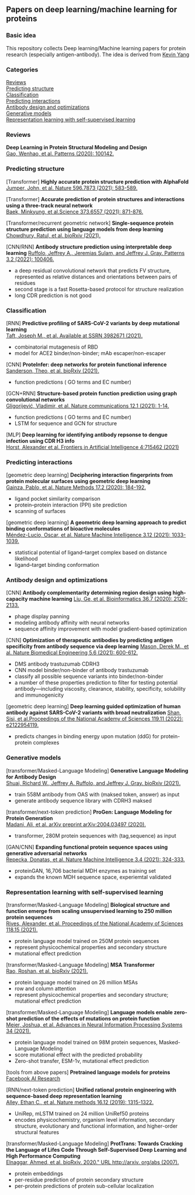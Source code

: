 ## Papers on deep learning/machine learning for proteins

### Basic idea

This repository collects Deep learning/Machine learning papers for protein research (especially antigen-antibody). The idea is derived from [Kevin Yang](https://github.com/yangkky/Machine-learning-for-proteins)

### Categories

[Reviews](#reviews)   
[Predicting structure](#predicting-structure)   
[Classification](#classification-and-annotation)    
[Predicting interactions](#predicting-interactions)   
[Antibody design and optimizations](#antibody-design-and-optimizations)  
[Generative models](#generative-models)   
[Representation learning with self-supervised learning](#representation-learning-with-self-supervised-learning)    

### Reviews

**Deep Learning in Protein Structural Modeling and Design**     
[Gao, Wenhao, et al. Patterns (2020): 100142.](https://doi.org/10.1016/j.patter.2020.100142)

### Predicting structure
[Transformer]
**Highly accurate protein structure prediction with AlphaFold**   
[Jumper, John, et al. Nature 596.7873 (2021): 583-589.](https://doi.org/10.1038/s41586-021-03819-2)

[Transformer]
**Accurate prediction of protein structures and interactions using a three-track neural network**   
[Baek, Minkyung, et al.Science 373.6557 (2021): 871-876.](https://doi.org/10.1126/science.abj8754)

[Transformer/recurrent geometric network]
**Single-sequence protein structure prediction using language models from deep learning**
[Chowdhury, Ratul, et al. bioRxiv (2021).](https://doi.org/10.1101/2021.08.02.454840)

[CNN/RNN]
**Antibody structure prediction using interpretable deep learning**
[Ruffolo, Jeffrey A., Jeremias Sulam, and Jeffrey J. Gray. Patterns 3.2 (2022): 100406.](https://doi.org/10.1016/j.patter.2021.100406)
- a deep residual convolutional network that predicts FV structure, represented as relative distances and orientations between pairs of residues
- second stage is a fast Rosetta-based protocol for structure realization
- long CDR prediction is not good

### Classification
[RNN]
**Predictive profiling of SARS-CoV-2 variants by deep mutational learning**   
[Taft, Joseph M., et al. Available at SSRN 3982671 (2021).](https://doi.org/10.1101/2021.12.07.471580)   
- combinatorial mutagenesis of RBD
- model for ACE2 binder/non-binder; mAb escaper/non-escaper

[CNN]
**ProteInfer: deep networks for protein functional inference**   
[Sanderson, Theo, et al. bioRxiv (2021).](https://doi.org/10.1101/2021.09.20.461077)   
- function predictions ( GO terms and EC number)

[GCN+RNN]
**Structure-based protein function prediction using graph convolutional networks**   
[Gligorijević, Vladimir, et al. Nature communications 12.1 (2021): 1-14.](https://doi.org/10.1038/s41467-021-23303-9)   
- function predictions ( GO terms and EC number)
- LSTM for sequence and GCN for structure

[MLP]
**Deep learning for identifying antibody repsonse to dengue infection using CDR H3 info**   
[Horst, Alexander et al. Frontiers in Artificial Intelligence 4:715462 (2021)](https://doi.org/10.3389/frai.2021.715462)

### Predicting interactions
[geometric deep learning]
**Deciphering interaction fingerprints from protein molecular surfaces using geometric deep learning**   
[Gainza, Pablo, et al. Nature Methods 17.2 (2020): 184-192.](https://doi.org/10.1038/s41592-019-0666-6)   
- ligand pocket similarity comparison
- protein–protein interaction (PPI) site prediction
- scanning of surfaces

[geometric deep learning]
**A geometric deep learning approach to predict binding conformations of bioactive molecules**   
[Méndez-Lucio, Oscar, et al. Nature Machine Intelligence 3.12 (2021): 1033-1039.](https://doi.org/10.1038/s42256-021-00409-9)   
- statistical potential of ligand–target complex based on distance likelihood
- ligand–target binding conformation

### Antibody design and optimizations
[CNN]
**Antibody complementarity determining region design using high-capacity machine learning**
[Liu, Ge, et al. Bioinformatics 36.7 (2020): 2126-2133.](https://doi.org/10.1093/bioinformatics/btz895)
- phage display panning
- modeling antibody affinity with neural networks 
- sequence affinity improvement with model gradient-based optimization

[CNN]
**Optimization of therapeutic antibodies by predicting antigen specificity from antibody sequence via deep learning**
[Mason, Derek M., et al. Nature Biomedical Engineering 5.6 (2021): 600-612.](https://doi.org/10.1038/s41551-021-00699-9)
- DMS antibody trastuzumab CDRH3
- CNN model binder/non-binder of antibody trastuzumab
- classify all possible sequence variants into binder/non-binder
- a number of these properties prediction to filter for testing potential antibody—including viscosity, clearance, stability, specificity, solubility and immunogenicity

[geometric deep learning]
**Deep learning guided optimization of human antibody against SARS-CoV-2 variants with broad neutralization**
[Shan, Sisi, et al.Proceedings of the National Academy of Sciences 119.11 (2022): e2122954119.](https://doi.org/10.1073/pnas.2122954119)
- predicts changes in binding energy upon mutation (ddG) for protein-protein complexes

### Generative models
[transformer/Masked-Language Modeling]
**Generative Language Modeling for Antibody Design**   
[Shuai, Richard W., Jeffrey A. Ruffolo, and Jeffrey J. Gray. bioRxiv (2021).](https://doi.org/10.1101/2021.12.13.472419)   
- train 558M antibody from OAS with (maksed token, answer) as input
- generate antibody sequence library with CDRH3 maksed

[transformer/next-token prediction]
**ProGen: Language Modeling for Protein Generation**   
[Madani, Ali, et al. arXiv preprint arXiv:2004.03497 (2020).](https://arxiv.org/abs/2004.03497)
- transformer, 280M protein sequences with (tag,sequence) as input

[GAN/CNN]
**Expanding functional protein sequence spaces using generative adversarial networks**   
[Repecka, Donatas, et al. Nature Machine Intelligence 3.4 (2021): 324-333.](https://doi.org/10.1038/s42256-021-00310-5)
- proteinGAN, 16,706 bacterial MDH enzymes as training set
- expands the known MDH sequence space, experiemtal validated


### Representation learning with self-supervised learning
[transformer/Masked-Language Modeling]
**Biological structure and function emerge from scaling unsupervised learning to 250 million protein sequences**   
[Rives, Alexander, et al. Proceedings of the National Academy of Sciences 118.15 (2021).](https://doi.org/10.1073/pnas.2016239118)
- protein language model trained on 250M protein sequences
- represent physicochemical properties and secondary structure
- mutational effect prediction

[transformer/Masked-Language Modeling]
**MSA Transformer**   
[Rao, Roshan, et al. bioRxiv (2021).](https://doi.org/10.1101/2021.02.12.430858)
- protein language model trained on 26 million MSAs
- row and column attention
- represent physicochemical properties and secondary structure; mutational effect prediction

[transformer/Masked-Language Modeling]
**Language models enable zero-shot prediction of the effects of mutations on protein function**   
[Meier, Joshua, et al. Advances in Neural Information Processing Systems 34 (2021).](https://doi.org/10.1101/2021.07.09.450648)
- protein language model trained on 98M protein sequences, Masked-Language Modeling
- score mutational effect with the predicted probability
- Zero-shot transfer, ESM-1v, mutational effect prediction

[tools from above papers]
**Pretrained language models for proteins**
[Facebook AI Research](https://github.com/facebookresearch/esm)

[RNN/next-token prediction]
**Unified rational protein engineering with sequence-based deep representation learning**   
[Alley, Ethan C., et al. Nature methods 16.12 (2019): 1315-1322.](https://doi.org/10.1038/s41592-019-0598-1)
- UniRep, mLSTM trained on 24 million UniRef50 proteins
- encodes physicochemistry, organism level information, secondary structure, evolutionary and functional information, and higher-order structural features

[transformer/Masked-Language Modeling]
**ProtTrans: Towards Cracking the Language of Lifes Code Through Self-Supervised Deep Learning and High Performance Computing**   
[Elnaggar, Ahmed, et al. bioRxiv. 2020." URL http://arxiv. org/abs (2007).](https://github.com/agemagician/ProtTrans)
- protein embeddings
- per-residue prediction of protein secondary structure
- per-protein predictions of protein sub-cellular localization
